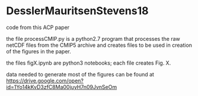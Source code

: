 # DesslerMauritsenStevens18
code from this ACP paper

the file processCMIP.py is a python2.7 program that processes the raw netCDF files from the CMIP5 archive and creates
files to be used in creation of the figures in the paper.

the files figX.ipynb are python3 notebooks; each file creates Fig. X.

data needed to generate most of the figures can be found at https://drive.google.com/open?id=1Yo14kKvD3zfC8Ma00juyH7n09JvnSeOm
